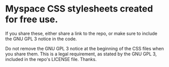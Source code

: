 # Myspace CSS stylesheets created for free use.

If you share these, either share a link to the repo, or make sure to include the GNU GPL 3 notice in the code.

Do not remove the GNU GPL 3 notice at the beginning of the CSS files when you share them. This is a legal requirement, as stated by the GNU GPL 3, included in the repo's LICENSE file. Thanks.
